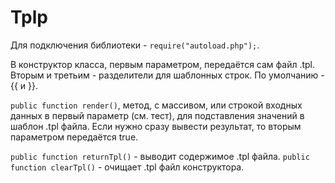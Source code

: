 # Tplp

Для подключения библиотеки - `require("autoload.php");`.

В конструктор класса, первым параметром, 
передаётся сам файл .tpl. Вторым и третьим -
разделители для шаблонных строк. По умолчанию - {{ и }}.

`public function render()`, метод, с массивом, или строкой входных
данных в первый параметр (см. тест), для подставления
значений в шаблон .tpl файла. Если нужно сразу вывести
результат, то вторым параметром передаётся true.

`public function returnTpl()` - выводит содержимое .tpl файла.
`public function clearTpl()` - очищает .tpl файл конструктора.